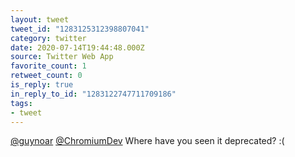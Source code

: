 ```yaml
---
layout: tweet
tweet_id: "1283125312398807041"
category: twitter
date: 2020-07-14T19:44:48.000Z
source: Twitter Web App
favorite_count: 1
retweet_count: 0
is_reply: true
in_reply_to_id: "1283122747711709186"
tags:
- tweet
---
```


[@guynoar](https://twitter.com/@guynoar) [@ChromiumDev](https://twitter.com/@ChromiumDev) Where have you seen it deprecated? :(

